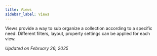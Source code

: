 ```yaml
---
title: Views
sidebar_label: Views
---
```


Views provide a way to sub organize a collection according to a specific need. Different filters, layout, property settings can be applied for each view.

*Updated on February 26, 2025*
